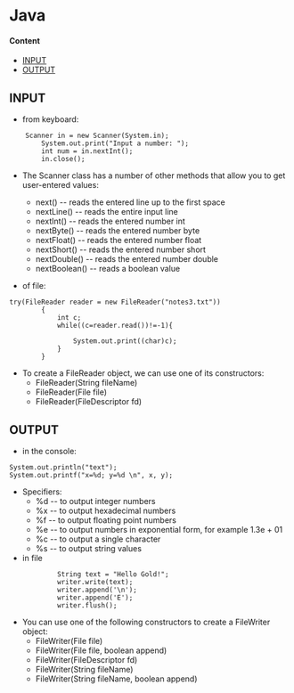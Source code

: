 # Java
#### Content
+ [INPUT](#input)
+ [OUTPUT](#output)



<a name="input"><h2>INPUT</h2></a>
+ from keyboard:
```
	Scanner in = new Scanner(System.in);
        System.out.print("Input a number: ");
        int num = in.nextInt();
        in.close();
```

  + The Scanner class has a number of other methods that allow you to get user-entered values:
    + next() -- reads the entered line up to the first space
    + nextLine() -- reads the entire input line
    + nextInt() -- reads the entered number int
    + nextByte() -- reads the entered number byte
    + nextFloat() -- reads the entered number float
    + nextShort() -- reads the entered number short
    + nextDouble() -- reads the entered number double
    + nextBoolean() -- reads a boolean value

+ of file:
```
try(FileReader reader = new FileReader("notes3.txt"))
        {
            int c;
            while((c=reader.read())!=-1){
                 
                System.out.print((char)c);
            } 
        }
```
  + To create a FileReader object, we can use one of its constructors:
    + FileReader(String fileName) 
    + FileReader(File file)
    + FileReader(FileDescriptor fd)

<a name="output"><h2>OUTPUT</h2></a>
+ in the console:
```
System.out.println("text");
System.out.printf("x=%d; y=%d \n", x, y);
```
  + Specifiers:
    + %d -- to output integer numbers
    + %x -- to output hexadecimal numbers
    + %f -- to output floating point numbers
    + %e -- to output numbers in exponential form, for example 1.3e + 01
    + %c -- to output a single character
    + %s -- to output string values
+ in file
```
            String text = "Hello Gold!";
            writer.write(text);
            writer.append('\n');
            writer.append('E'); 
            writer.flush();
```
  + You can use one of the following constructors to create a FileWriter object:
    + FileWriter(File file)
    + FileWriter(File file, boolean append)
    + FileWriter(FileDescriptor fd)
    + FileWriter(String fileName)
    + FileWriter(String fileName, boolean append) 
